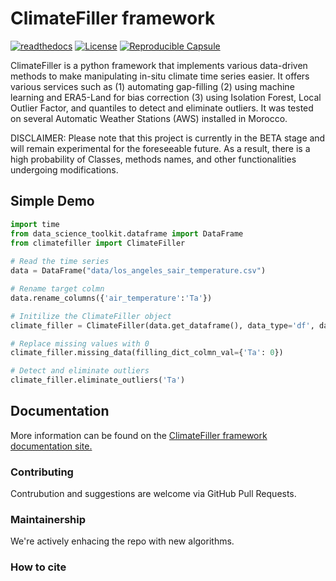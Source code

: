 # ClimateFiller framework

[![readthedocs](https://img.shields.io/badge/docs-latest-brightgreen.svg?style=flat)](https://climatefiller.readthedocs.io/)
[![License](https://img.shields.io/badge/license-MIT-blue.svg)](https://opensource.org/licenses/MIT)
[![Reproducible Capsule](https://img.shields.io/static/v1?label=&message=code+ocean&color=blue)](https://codeocean.com/capsule/1309232/tree)
 
ClimateFiller is a python framework that implements various data-driven methods to make manipulating in-situ climate time series easier. It offers various services such as (1) automating gap-filling (2) using machine learning and ERA5-Land for bias correction (3) using Isolation Forest, Local Outlier Factor, and quantiles to detect and eliminate outliers. It was tested on several Automatic Weather Stations (AWS) installed in Morocco.

DISCLAIMER:
Please note that this project is currently in the BETA stage and will remain experimental for the foreseeable future. As a result, there is a high probability of Classes, methods names, and other functionalities undergoing modifications.

## Simple Demo

```python
import time
from data_science_toolkit.dataframe import DataFrame
from climatefiller import ClimateFiller
    
# Read the time series 
data = DataFrame("data/los_angeles_sair_temperature.csv")

# Rename target colmn 
data.rename_columns({'air_temperature':'Ta'})

# Initilize the ClimateFiller object
climate_filler = ClimateFiller(data.get_dataframe(), data_type='df', datetime_column_name='datetime')

# Replace missing values with 0
climate_filler.missing_data(filling_dict_colmn_val={'Ta': 0})

# Detect and eliminate outliers
climate_filler.eliminate_outliers('Ta')
```


## Documentation

More information can be found on the [ClimateFiller framework documentation site.](https://climatefiller.readthedocs.io/)

### Contributing

Contrubution and suggestions are welcome via GitHub Pull Requests.

### Maintainership

We're actively enhacing the repo with new algorithms.

### How to cite

